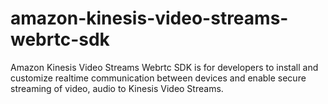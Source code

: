 # amazon-kinesis-video-streams-webrtc-sdk
Amazon Kinesis Video Streams Webrtc SDK is for developers to install and customize realtime communication between devices and enable secure streaming of video, audio to Kinesis Video Streams.
